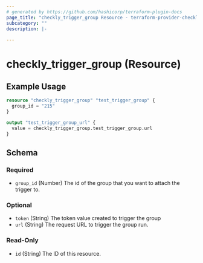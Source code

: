 ```yaml
---
# generated by https://github.com/hashicorp/terraform-plugin-docs
page_title: "checkly_trigger_group Resource - terraform-provider-checkly"
subcategory: ""
description: |-
  
---
```


# checkly_trigger_group (Resource)



## Example Usage

```terraform
resource "checkly_trigger_group" "test_trigger_group" {
  group_id = "215"
}

output "test_trigger_group_url" {
  value = checkly_trigger_group.test_trigger_group.url
}
```

<!-- schema generated by tfplugindocs -->
## Schema

### Required

- `group_id` (Number) The id of the group that you want to attach the trigger to.

### Optional

- `token` (String) The token value created to trigger the group
- `url` (String) The request URL to trigger the group run.

### Read-Only

- `id` (String) The ID of this resource.


